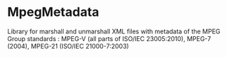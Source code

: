 # MpegMetadata
Library for marshall and unmarshall XML files with metadata of the MPEG Group standards : MPEG-V (all parts of ISO/IEC 23005:2010), MPEG-7 (2004), MPEG-21 (ISO/IEC 21000-7:2003)
